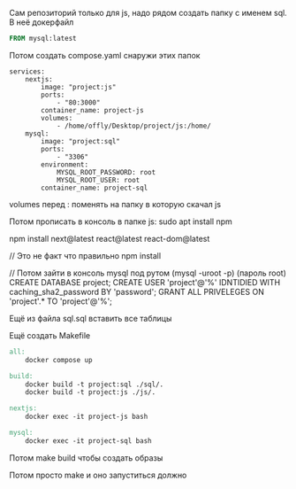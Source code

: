 Сам репозиторий только для js, надо рядом создать папку с именем sql. В неё докерфайл

```Dockerfile
FROM mysql:latest
```

Потом создать compose.yaml снаружи этих папок
```compose
services:
    nextjs:
        image: "project:js"
        ports:
            - "80:3000"
        container_name: project-js
        volumes:
            - /home/offly/Desktop/project/js:/home/
    mysql:
        image: "project:sql"
        ports: 
            - "3306"
        environment:
            MYSQL_ROOT_PASSWORD: root
            MYSQL_ROOT_USER: root
        container_name: project-sql
```

volumes перед : поменять на папку в которую скачал js

Потом прописать в консоль в папке js:
sudo apt install npm

npm install next@latest react@latest react-dom@latest

// Это не факт что правильно
npm install

// Потом зайти в консоль mysql под рутом (mysql -uroot -p) (пароль root)
CREATE DATABASE project;
CREATE USER 'project'@'%' IDNTIDIED WITH caching_sha2_password BY 'password';
GRANT ALL PRIVELEGES ON 'project'.* TO 'project'@'%';

Ещё из файла sql.sql вставить все таблицы

Ещё создать Makefile 

```Makefile
all:
	docker compose up

build:
	docker build -t project:sql ./sql/.
	docker build -t project:js ./js/.

nextjs:
	docker exec -it project-js bash

mysql:
	docker exec -it project-sql bash
```

Потом make build чтобы создать образы

Потом просто make и оно запуститься должно
